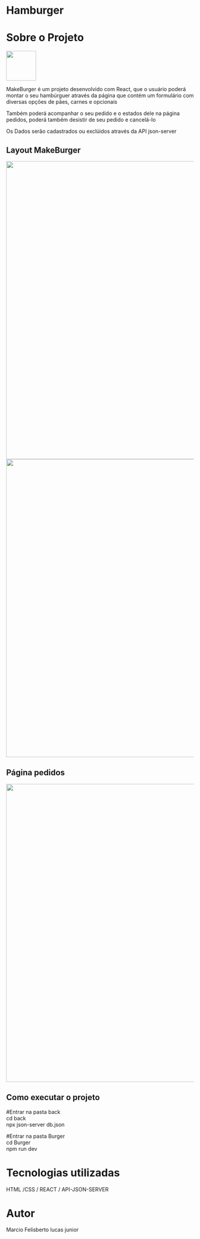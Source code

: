 # Hamburger
 
<h1>Sobre  o  Projeto   </h1>

<a href="https://github.com/marciolucasjunior/MakeBurger/blob/main/LICENSE"><img src="https://user-images.githubusercontent.com/109992150/211327592-53df9889-77d2-4d5d-acc8-429675954564.svg" width="80px" /></a>

<p>MakeBurger é um projeto desenvolvido com React, que o usuário poderá montar o seu hambúrguer através da página que contém um formulário com diversas opções de pães, carnes e opcionais</p>
<p>Também poderá acompanhar o seu pedido e o estados dele na página pedidos, poderá também desistir de seu pedido e cancelá-lo</p>
<p> Os Dados serão cadastrados ou exclúidos através da API json-server</p>

<h2>Layout MakeBurger </h2>
<div>
<img src="https://user-images.githubusercontent.com/109992150/210823328-e5d9b019-5262-4545-ac49-b59bb616fe48.png"  width="800px" /><img src="https://user-images.githubusercontent.com/109992150/210823800-c7911b0f-54ee-4b95-b895-fa740d70711e.png"  width="800px" /> 
</div>
<h2>Página pedidos </h2>
<img src="https://user-images.githubusercontent.com/109992150/210836009-e4f21fb2-7b62-419f-88e6-1bb2426a2630.png"  width="800px" /> 

<h2>Como executar o projeto</h2>

#Entrar na pasta back <br>
cd back <br>
npx json-server db.json <br>

#Entrar na pasta Burger <br>
cd Burger <br>
npm run dev

<h1>Tecnologias utilizadas </h1>
 HTML /CSS / REACT / API-JSON-SERVER
 
 <h1>Autor</h1>
 Marcio Felisberto lucas junior
